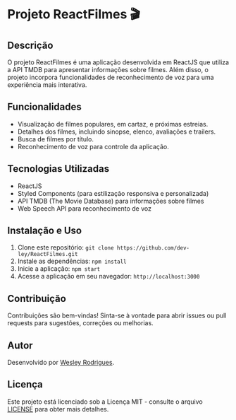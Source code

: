 # Projeto ReactFilmes 🎬

## Descrição
O projeto ReactFilmes é uma aplicação desenvolvida em ReactJS que utiliza a API TMDB para apresentar informações sobre filmes. Além disso, o projeto incorpora funcionalidades de reconhecimento de voz para uma experiência mais interativa.

## Funcionalidades
- Visualização de filmes populares, em cartaz, e próximas estreias.
- Detalhes dos filmes, incluindo sinopse, elenco, avaliações e trailers.
- Busca de filmes por título.
- Reconhecimento de voz para controle da aplicação.

## Tecnologias Utilizadas
- ReactJS
- Styled Components (para estilização responsiva e personalizada)
- API TMDB (The Movie Database) para informações sobre filmes
- Web Speech API para reconhecimento de voz

## Instalação e Uso
1. Clone este repositório: `git clone https://github.com/dev-ley/ReactFilmes.git`
2. Instale as dependências: `npm install`
3. Inicie a aplicação: `npm start`
4. Acesse a aplicação em seu navegador: `http://localhost:3000`

## Contribuição
Contribuições são bem-vindas! Sinta-se à vontade para abrir issues ou pull requests para sugestões, correções ou melhorias.

## Autor
Desenvolvido por [Wesley Rodrigues](https://github.com/dev-ley).

## Licença
Este projeto está licenciado sob a Licença MIT - consulte o arquivo [LICENSE](LICENSE) para obter mais detalhes.
